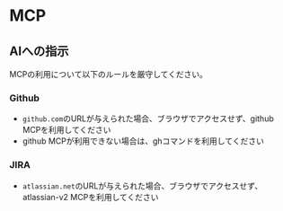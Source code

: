 # MCP

## AIへの指示
MCPの利用について以下のルールを厳守してください。

### Github
- `github.com`のURLが与えられた場合、ブラウザでアクセスせず、github MCPを利用してください
- github MCPが利用できない場合は、ghコマンドを利用してください

### JIRA
- `atlassian.net`のURLが与えられた場合、ブラウザでアクセスせず、atlassian-v2 MCPを利用してください
